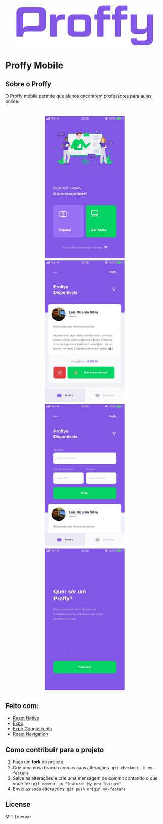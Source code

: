 <h1 align="center">
  <img alt="NextLevelWeek2" title="#NextLevelWeek2" src="https://github.com/oricardos/Proffy/blob/master/logo.jpg" />
</h1>

# Proffy Mobile

## Sobre o Proffy

O Proffy mobile permite que alunos encontrem professores para aulas online.

<h1 align="center">
  <img alt="NextLevelWeek2" title="#NextLevelWeek2" src="https://github.com/oricardos/Proffy-mobile/blob/master/screenshot.jpg" height="450"/>
   <img alt="NextLevelWeek2" title="#NextLevelWeek2" src="https://github.com/oricardos/Proffy-mobile/blob/master/IMG_2227.jpg" height="450"/>
   <img alt="NextLevelWeek2" title="#NextLevelWeek2" src="https://github.com/oricardos/Proffy-mobile/blob/master/IMG_2228.jpg" height="450"/>
  <img alt="NextLevelWeek2" title="#NextLevelWeek2" src="https://github.com/oricardos/Proffy-mobile/blob/master/IMG_2230.jpg" height="450"/>
</h1>

## Feito com:
- [React Native](https://reactnative.dev/)
- [Expo](https://docs.expo.io/)
- [Expo Google Fonts](https://github.com/expo/google-fonts)
- [React Navigation](https://reactnavigation.org/)

## Como contribuir para o projeto
1. Faça um **fork** do projeto.
2. Crie uma nova branch com as suas alterações: `git checkout -b my-feature`
3. Salve as alterações e crie uma mensagem de commit contando o que você fez: `git commit -m "feature: My new feature"`
4. Envie as suas alterações: `git push origin my-feature`


## License
MIT License
